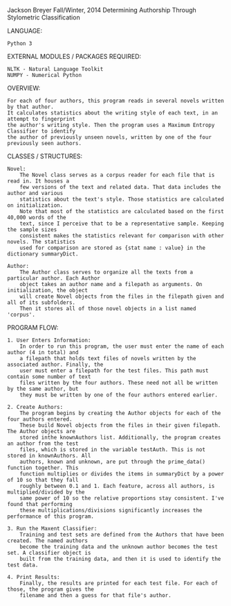 Jackson Breyer 
Fall/Winter, 2014 
Determining Authorship Through Stylometric Classification

LANGUAGE:

	Python 3
	
EXTERNAL MODULES / PACKAGES REQUIRED:

	NLTK - Natural Language Toolkit
	NUMPY - Numerical Python
	
OVERVIEW:

	For each of four authors, this program reads in several novels written by that author. 
	It calculates statistics about the writing style of each text, in an attempt to fingerprint
	the author's writing style. Then the program uses a Maximum Entropy Classifier to identify 
	the author of previously unseen novels, written by one of the four previously seen authors. 
	
CLASSES / STRUCTURES:

	Novel:
		The Novel class serves as a corpus reader for each file that is read in. It houses a 
		few versions of the text and related data. That data includes the author and various 
		statistics about the text's style. Those statistics are calculated on initialization. 
		Note that most of the statistics are calculated based on the first 40,000 words of the
		text, since I perceive that to be a representative sample. Keeping the sample sizes 
		consistent makes the statistics relevant for comparison with other novels. The statistics
		used for comparison are stored as {stat name : value} in the dictionary summaryDict.
		
	Author:
		The Author class serves to organize all the texts from a particular author. Each Author 
		object takes an author name and a filepath as arguments. On initialization, the object
		will create Novel objects from the files in the filepath given and all of its subfolders. 
		Then it stores all of those novel objects in a list named 'corpus'. 

PROGRAM FLOW:

	1. User Enters Information:
		In order to run this program, the user must enter the name of each author (4 in total) and
		a filepath that holds text files of novels written by the associated author. Finally, the 
		user must enter a filepath for the test files. This path must contain some number of text 
		files written by the four authors. These need not all be written by the same author, but 
		they must be written by one of the four authors entered earlier. 

	2. Create Authors:
		The program begins by creating the Author objects for each of the four authors entered. 
		These build Novel objects from the files in their given filepath. The Author objects are 
		stored inthe knownAuthors list. Additionally, the program creates an author from the test 
		files, which is stored in the variable testAuth. This is not stored in knownAuthors. All 
		authors, known and unknown, are put through the prime_data() function together. This 
		function multiplies or divides the items in summaryDict by a power of 10 so that they fall 
		roughly between 0.1 and 1. Each feature, across all authors, is multiplied/divided by the 
		same power of 10 so the relative proportions stay consistent. I've found that performing 
		these multiplications/divisions significantly increases the performance of this program. 

	3. Run the Maxent Classifier:
		Training and test sets are defined from the Authors that have been created. The named authors 
		become the training data and the unknown author becomes the test set. A classifier object is 
		built from the training data, and then it is used to identify the test data. 

	4. Print Results:
		Finally, the results are printed for each test file. For each of those, the program gives the 
		filename and then a guess for that file's author.

